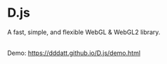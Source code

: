 # D.js
A fast, simple, and flexible WebGL &amp; WebGL2 library.<br><br>

Demo: https://dddatt.github.io/D.js/demo.html<br><br>
